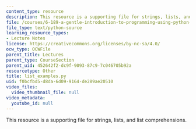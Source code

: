 ```yaml
---
content_type: resource
description: This resource is a supporting file for strings, lists, and list comprehensions.
file: /courses/6-189-a-gentle-introduction-to-programming-using-python-january-iap-2011/f0bcfbd5d8da6d099164de289ae20510_list_examples.py
file_type: text/python-source
learning_resource_types:
- Lecture Notes
license: https://creativecommons.org/licenses/by-nc-sa/4.0/
ocw_type: OCWFile
parent_title: Lectures
parent_type: CourseSection
parent_uid: 452642f2-dc9f-9093-87c9-7c046705b92a
resourcetype: Other
title: list_examples.py
uid: f0bcfbd5-d8da-6d09-9164-de289ae20510
video_files:
  video_thumbnail_file: null
video_metadata:
  youtube_id: null
---
```

This resource is a supporting file for strings, lists, and list comprehensions.